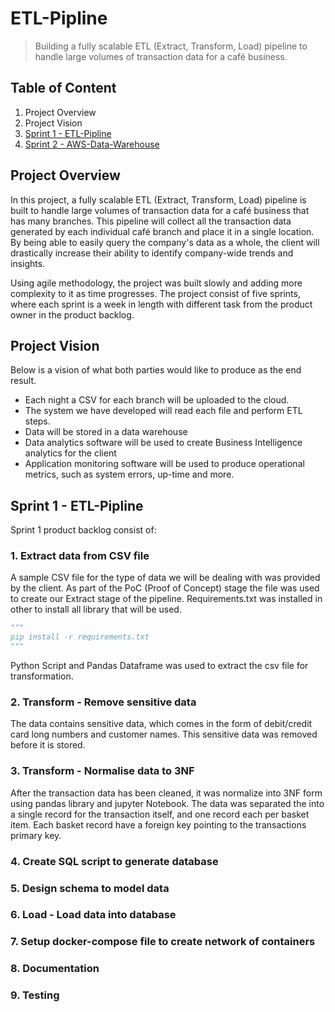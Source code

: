 # ETL-Pipline
> Building a fully scalable ETL (Extract, Transform, Load) pipeline to handle large volumes of transaction data for a café business.

## Table of Content
1. Project Overview
2. Project Vision
3. [Sprint 1 - ETL-Pipline](https://github.com/success4lyf/ETL-Pipline)
4. [Sprint 2 - AWS-Data-Warehouse](https://github.com/success4lyf/AWS-Data-Warehouse)

## Project Overview
In this project, a fully scalable ETL (Extract, Transform, Load) pipeline is built to handle large volumes of transaction data for a café business that has many branches. This pipeline will collect all the transaction data generated by each individual café branch and place it in a single location. By being able to easily query the company's data as a whole, the client will drastically increase their ability to identify company-wide trends and insights.

Using agile methodology, the project was built slowly and adding more complexity to it as time progresses. The project consist of five sprints, where each sprint is a week in length with different task from the product owner in the product backlog.

## Project Vision
Below is a vision of what both parties would like to produce as the end result.
- Each night a CSV for each branch will be uploaded to the cloud. 
- The system we have developed will read each file and perform ETL steps.
- Data will be stored in a data warehouse
- Data analytics software will be used to create Business Intelligence analytics for the client
- Application monitoring software will be used to produce operational metrics, such as system errors, up-time and more.

## Sprint 1 - ETL-Pipline
Sprint 1 product backlog consist of:
### 1.	Extract data from CSV file
A sample CSV file for the type of data we will be dealing with was provided by the client. As part of the PoC (Proof of Concept) stage the file  was used to create our Extract stage of the pipeline. Requirements.txt was installed in other to install all library that will be used.
```python
"""
pip install -r requirements.txt
"""
```
Python Script and Pandas Dataframe was used to extract the csv file for transformation. 

### 2.	Transform - Remove sensitive data
The data contains sensitive data, which comes in the form of debit/credit card long numbers and customer names. This sensitive data was removed before it is stored.
### 3.	Transform - Normalise data to 3NF
After the transaction data has been cleaned, it was normalize into 3NF form using pandas library and jupyter Notebook. The data was separated the into a single record for the transaction itself, and one record each per basket item. Each basket record have a foreign key pointing to the transactions primary key.


### 4.  Create SQL script to generate database
### 5.	Design schema to model data
### 6.	Load - Load data into database
### 7.	Setup docker-compose file to create network of containers
### 8.	Documentation
### 9.	Testing
